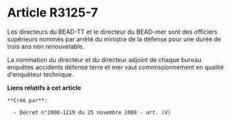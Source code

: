 # Article R3125-7

Les directeurs du BEAD-TT et le directeur du BEAD-mer sont des officiers supérieurs nommés par arrêté du ministre de la
défense pour une durée de trois ans non renouvelable.

La nomination du directeur et du directeur adjoint de chaque bureau enquêtes accidents défense terre et mer vaut
commissionnement en qualité d'enquêteur technique.

**Liens relatifs à cet article**

	**Créé par**:

	  - Décret n°2008-1219 du 25 novembre 2008 - art. (V)
